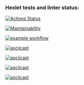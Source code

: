 ### Hexlet tests and linter status:
[![Actions Status](https://github.com/AeolusG/frontend-project-lvl1/workflows/hexlet-check/badge.svg)](https://github.com/AeolusG/frontend-project-lvl1/actions)

[![Maintainability](https://api.codeclimate.com/v1/badges/a99a88d28ad37a79dbf6/maintainability)](https://codeclimate.com/github/codeclimate/codeclimate/maintainability)

[![example workflow](https://github.com/AeolusG/frontend-project-lvl1/actions/workflows/make-lint.yml/badge.svg)](https://github.com/AeolusG/frontend-project-lvl1/actions)

[![asciicast](https://asciinema.org/a/U0NnRqVqjHEY96JFUqWSYdiS7.svg)](https://asciinema.org/a/U0NnRqVqjHEY96JFUqWSYdiS7)

[![asciicast](https://asciinema.org/a/xrHarAQ5hovEH7AlR0OnJROxn.svg)](https://asciinema.org/a/xrHarAQ5hovEH7AlR0OnJROxn)

[![asciicast](https://asciinema.org/a/vVd7iqyHJ8T3sMWdrtYnIEuPu.svg)](https://asciinema.org/a/vVd7iqyHJ8T3sMWdrtYnIEuPu)

[![asciicast](https://asciinema.org/a/BqXKTLw7Dmu4pAdutrIilKpAe.svg)](https://asciinema.org/a/BqXKTLw7Dmu4pAdutrIilKpAe)
